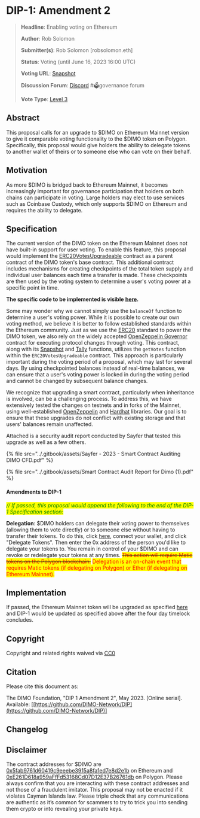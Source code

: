 # DIP-1: Amendment 2

> **Headline**: Enabling voting on Ethereum
>
> **Author**: Rob Solomon
>
> **Submitter(s)**: Rob Solomon \[robsolomon.eth]
>
> **Status**: Voting (until June 16, 2023 16:00 UTC)
>
> **Voting URL**: [Snapshot](https://snapshot.org/#/dimo.eth/proposal/0xf10888550c0e443d0aaec0255f2c397227355c564d93e368916541cf27cfb254)
>
> **Discussion Forum**: [Discord](https://chat.dimo.zone) #🗳️governance forum
>
> **Vote Type**: [Level 3](https://docs.dimo.zone/governance/dip1#voting-protocol)

## Abstract

This proposal calls for an upgrade to $DIMO on Ethereum Mainnet version to give it comparable voting functionality to the $DIMO token on Polygon. Specifically, this proposal would give holders the ability to delegate tokens to another wallet of theirs or to someone else who can vote on their behalf.

## Motivation

As more $DIMO is bridged back to Ethereum Mainnet, it becomes increasingly important for governance participation that holders on both chains can participate in voting. Large holders may elect to use services such as Coinbase Custody, which only supports $DIMO on Ethereum and requires the ability to delegate.

## Specification

The current version of the DIMO token on the Ethereum Mainnet does not have built-in support for user voting. To enable this feature, this proposal would implement the [ERC20VotesUpgradeable](https://github.com/OpenZeppelin/openzeppelin-contracts-upgradeable/blob/master/contracts/token/ERC20/extensions/ERC20VotesUpgradeable.sol) contract as a parent contract of the DIMO token's base contract. This additional contract includes mechanisms for creating checkpoints of the total token supply and individual user balances each time a transfer is made. These checkpoints are then used by the voting system to determine a user's voting power at a specific point in time.

**The specific code to be implemented is visible** [**here**](https://github.com/DIMO-Network/dimo-token/pull/8)**.**

Some may wonder why we cannot simply use the `balanceOf` function to determine a user's voting power. While it is possible to create our own voting method, we believe it is better to follow established standards within the Ethereum community. Just as we use the [ERC20](https://ethereum.org/en/developers/docs/standards/tokens/erc-20/) standard to power the DIMO token, we also rely on the widely accepted [OpenZeppelin Governor](https://github.com/OpenZeppelin/openzeppelin-contracts-upgradeable/blob/master/contracts/governance/GovernorUpgradeable.sol) contract for executing protocol changes through voting. This contract, along with its [Snapshot](https://snapshot.org/#/) and [Tally](https://www.tally.xyz/) functions, utilizes the `getVotes` function within the `ERC20VotesUpgradeable` contract. This approach is particularly important during the voting period of a proposal, which may last for several days. By using checkpointed balances instead of real-time balances, we can ensure that a user's voting power is locked in during the voting period and cannot be changed by subsequent balance changes.

We recognize that upgrading a smart contract, particularly when inheritance is involved, can be a challenging process. To address this, we have extensively tested the changes on testnets and in forks of the Mainnet, using well-established [OpenZeppelin](https://www.openzeppelin.com/) and [Hardhat](https://hardhat.org/) libraries. Our goal is to ensure that these upgrades do not conflict with existing storage and that users' balances remain unaffected.

Attached is a security audit report conducted by Sayfer that tested this upgrade as well as a few others.

{% file src="../.gitbook/assets/Sayfer - 2023 - Smart Contract Auditing DIMO CFD.pdf" %}

{% file src="../.gitbook/assets/Smart Contract Audit Report for Dimo (1).pdf" %}

#### Amendments to DIP-1

_<mark style="color:green;">// If passed, this proposal would append the following to the end of the DIP-1 Specification section:</mark>_&#x20;

**Delegation**: $DIMO holders can delegate their voting power to themselves (allowing them to vote directly) or to someone else without having to transfer their tokens. To do this, click [here](https://delegate.dimo.zone), connect your wallet, and click "Delegate Tokens". Then enter the 0x address of the person you'd like to delegate your tokens to.  You remain in control of your $DIMO and can revoke or redelegate your tokens at any times. ~~<mark style="color:red;">This action will require Matic tokens on the Polygon blockchain.</mark>~~ <mark style="color:red;"></mark><mark style="color:red;">Delegation is an on-chain event that requires Matic tokens (if delegating on Polygon) or Ether (if delegating on Ethereum Mainnet).</mark>

## Implementation

If passed, the Ethereum Mainnet token will be upgraded as specified [here](https://github.com/DIMO-Network/dimo-token/pull/8) and DIP-1 would be updated as specified above after the four day timelock concludes.

## Copyright

Copyright and related rights waived via [CC0](https://creativecommons.org/publicdomain/zero/1.0)

## Citation

Please cite this document as:

The DIMO Foundation, "DIP 1 Amendment 2", May 2023. \[Online serial]. Available: \[[https://github.com/DIMO-Network/DIP](https://github.com/DIMO-Network/DIP)]

## Changelog



## Disclaimer

The contract addresses for $DIMO are [0x5fab9761d60419c9eeebe3915a8fa1ed7e8d2e1b](https://etherscan.io/token/0x5fab9761d60419c9eeebe3915a8fa1ed7e8d2e1b) on Ethereum and [0xE261D618a959aFfFd53168Cd07D12E37B26761db](https://polygonscan.com/token/0xE261D618a959aFfFd53168Cd07D12E37B26761db) on Polygon. Please always confirm that you are interacting with these contract addresses and not those of a fraudulent imitator. This proposal may not be enacted if it violates Cayman Islands law. Please triple check that any communications are authentic as it’s common for scammers to try to trick you into sending them crypto or into revealing your private keys.
